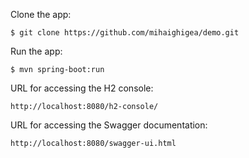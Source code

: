 Clone the app:
```$bash
$ git clone https://github.com/mihaighigea/demo.git 
```

Run the app:
```$bash
$ mvn spring-boot:run
```

URL for accessing the H2 console:
```$bash
http://localhost:8080/h2-console/
```

URL for accessing the Swagger documentation:
```$bash
http://localhost:8080/swagger-ui.html
```